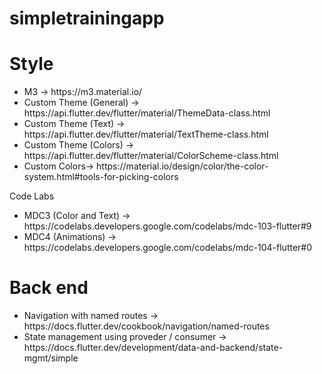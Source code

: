 # simpletrainingapp
<h1>Style</h1>
<ul>
  
  <li>M3 -> https://m3.material.io/
  
<li>Custom Theme (General) -> https://api.flutter.dev/flutter/material/ThemeData-class.html
<li>Custom Theme (Text) -> https://api.flutter.dev/flutter/material/TextTheme-class.html
<li>Custom Theme (Colors) -> https://api.flutter.dev/flutter/material/ColorScheme-class.html
<li>Custom Colors-> https://material.io/design/color/the-color-system.html#tools-for-picking-colors
</ul>
Code Labs
<ul>
<li>MDC3 (Color and Text) -> https://codelabs.developers.google.com/codelabs/mdc-103-flutter#9
<li>MDC4 (Animations) -> https://codelabs.developers.google.com/codelabs/mdc-104-flutter#0
</ul>


<h1>Back end</h1>
<ul>
<li>Navigation with named routes -> https://docs.flutter.dev/cookbook/navigation/named-routes
<li>State management using proveder / consumer -> https://docs.flutter.dev/development/data-and-backend/state-mgmt/simple
</ul>


